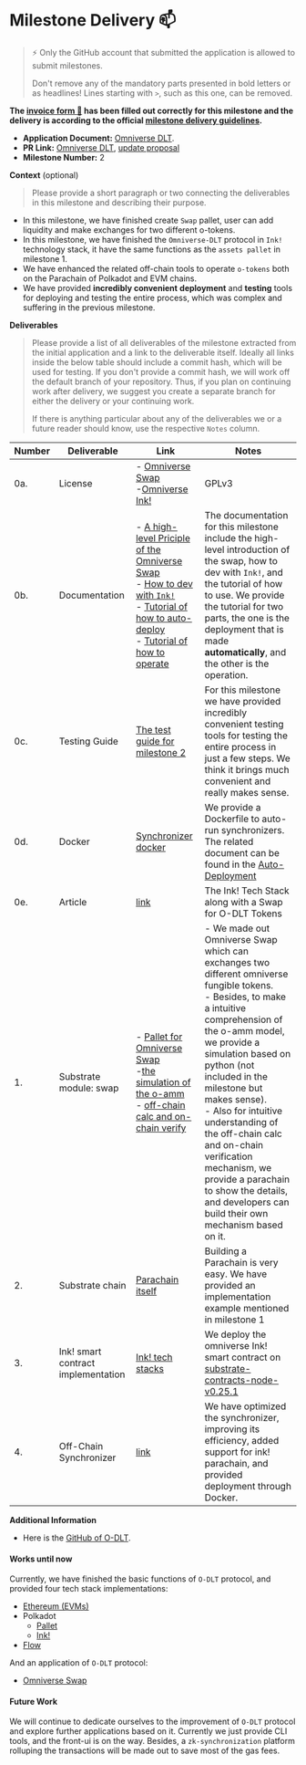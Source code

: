 # Milestone Delivery :mailbox:

> ⚡ Only the GitHub account that submitted the application is allowed to submit milestones. 
> 
> Don't remove any of the mandatory parts presented in bold letters or as headlines! Lines starting with `>`, such as this one, can be removed.

**The [invoice form :pencil:](https://docs.google.com/forms/d/e/1FAIpQLSfmNYaoCgrxyhzgoKQ0ynQvnNRoTmgApz9NrMp-hd8mhIiO0A/viewform) has been filled out correctly for this milestone and the delivery is according to the official [milestone delivery guidelines](https://github.com/w3f/Grants-Program/blob/master/docs/milestone-deliverables-guidelines.md).**  

* **Application Document:** [Omniverse DLT](https://github.com/w3f/Grants-Program/blob/master/applications/Omniverse%20DLT.md).
* **PR Link:** [Omniverse DLT](https://github.com/w3f/Grants-Program/pull/1431), [update proposal](https://github.com/w3f/Grants-Program/pull/1475)
* **Milestone Number:** 2

**Context** (optional)
> Please provide a short paragraph or two connecting the deliverables in this milestone and describing their purpose.

* In this milestone, we have finished create `Swap` pallet, user can add liquidity and make exchanges for two different o-tokens.
* In this milestone, we have finished the `Omniverse-DLT` protocol in `Ink!` technology stack, it have the same functions as the `assets pallet` in milestone 1.
* We have enhanced the related off-chain tools to operate `o-tokens` both on the Parachain of Polkadot and EVM chains.
* We have provided **incredibly convenient** **deployment** and **testing** tools for deploying and testing the entire process, which was complex and suffering in the previous milestone.

**Deliverables**
> Please provide a list of all deliverables of the milestone extracted from the initial application and a link to the deliverable itself. Ideally all links inside the below table should include a commit hash, which will be used for testing. If you don't provide a commit hash, we will work off the default branch of your repository. Thus, if you plan on continuing work after delivery, we suggest you create a separate branch for either the delivery or your continuing work. 
> 
> If there is anything particular about any of the deliverables we or a future reader should know, use the respective `Notes` column.

| Number | Deliverable |     Link      | Notes |
| ------------- | ------------- | ------------- |------------- |
| 0a. | License | - [Omniverse Swap](https://github.com/Omniverse-Web3-Labs/omniverse-swap/blob/milestone-2/LICENSE) <br/> -[Omniverse Ink!]() | GPLv3  |
| 0b. | Documentation | - [A high-level Priciple of the Omniverse Swap](https://github.com/Omniverse-Web3-Labs/Omniverse-DLT-Introduction/blob/main/docs/High-Level%20Principle%20of%20Omniverse%20Swap.md) <br/> - [How to dev with `Ink!`](https://github.com/Omniverse-Web3-Labs/Omniverse-DLT-Introduction/blob/main/docs/dev-for-Ink!.md) <br/> - [Tutorial of how to auto-deploy](https://github.com/Omniverse-Web3-Labs/Omniverse-DLT-Introduction/blob/main/docs/Auto-Deployment.md) <br/> - [Tutorial of how to operate](https://github.com/Omniverse-Web3-Labs/Omniverse-DLT-Introduction/blob/main/docs/Auto-Tutorial.md) | The documentation for this milestone include the high-level introduction of the swap, how to dev with `Ink!`, and the tutorial of how to use. We provide the tutorial for two parts, the one is the deployment that is made **automatically**, and the other is the operation. |
| 0c. | Testing Guide | [The test guide for milestone 2](https://github.com/Omniverse-Web3-Labs/Omniverse-DLT-Introduction/blob/main/docs/test-guide/m2-test-guide.md) | For this milestone we have provided incredibly convenient testing tools for testing the entire process in just a few steps. We think it brings much convenient and really makes sense. |
| 0d. | Docker | [Synchronizer docker](https://github.com/Omniverse-Web3-Labs/omniverse-synchronizer/tree/milestone-2/docker)| We provide a Dockerfile to auto-run synchronizers. The related document can be found in the [Auto-Deployment](https://github.com/Omniverse-Web3-Labs/Omniverse-DLT-Introduction/blob/main/docs/Auto-Deployment.md#launch-the-auto-synchronizer) |
| 0e. | Article | [link](https://medium.com/@xiyuzheng1984/the-ink-tech-stack-along-with-a-swap-for-o-dlt-tokens-be128bb955e6) | The Ink! Tech Stack along with a Swap for O-DLT Tokens |
| 1. | Substrate module: swap | - [Pallet for Omniverse Swap](https://github.com/Omniverse-Web3-Labs/omniverse-swap/tree/milestone-2/pallets/omni-swap) <br/> -[the simulation of the o-amm](https://github.com/Omniverse-Web3-Labs/o-amm) <br/> - [off-chain calc and on-chain verify](https://github.com/Omniverse-Web3-Labs/O-AMM-ParaSim/tree/main) | - We made out Omniverse Swap which can exchanges two different omniverse fungible tokens. <br/> - Besides, to make a intuitive comprehension of the o-amm model, we provide a simulation based on python (not included in the milestone but makes sense). <br/> - Also for intuitive understanding of the off-chain calc and on-chain verification mechanism, we provide a parachain to show the details, and developers can build their own mechanism based on it. |
| 2. | Substrate chain | [Parachain itself](https://github.com/Omniverse-Web3-Labs/omniverse-swap/tree/milestone-2) | Building a Parachain is very easy. We have provided an implementation example mentioned in milestone 1 |  
| 3. | Ink! smart contract implementation | [Ink! tech stacks](https://github.com/Omniverse-Web3-Labs/omniverse-ink) | We deploy the omniverse Ink! smart contract on [substrate-contracts-node-v0.25.1](https://github.com/paritytech/substrate-contracts-node/releases/tag/v0.25.1) |
| 4. | Off-Chain Synchronizer | [link](https://github.com/Omniverse-Web3-Labs/omniverse-synchronizer/tree/milestone-2) | We have optimized the synchronizer, improving its efficiency, added support for ink! parachain, and provided deployment through Docker. |

**Additional Information**  
* Here is the [GitHub of O-DLT](https://github.com/Omniverse-Web3-Labs). 

#### **Works until now**  

Currently, we have finished the basic functions of `O-DLT` protocol, and provided four tech stack implementations:  

- [Ethereum (EVMs)](https://github.com/Omniverse-Web3-Labs/omniverse-evm/tree/web3-grant)
- Polkadot
  - [Pallet](https://github.com/Omniverse-Web3-Labs/omniverse-swap/tree/web3-grant)
  - [Ink!](https://github.com/Omniverse-Web3-Labs/omniverse-ink)
 - [Flow](https://github.com/Omniverse-Web3-Labs/omniverse-flow)

And an application of `O-DLT` protocol:

- [Omniverse Swap](https://github.com/Omniverse-Web3-Labs/omniverse-swap/tree/milestone-2/pallets/omni-swap)

#### **Future Work**  

We will continue to dedicate ourselves to the improvement of `O-DLT` protocol and explore further applications based on it. Currently we just provide CLI tools, and the front-ui is on the way. Besides, a `zk-synchronization` platform rolluping the transactions will be made out to save most of the gas fees.  
